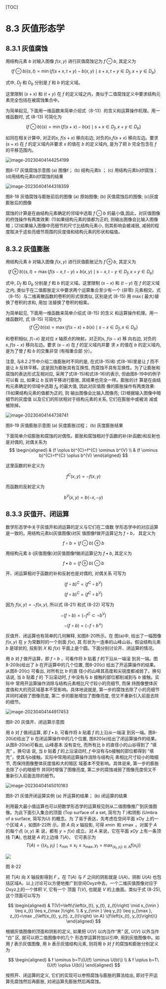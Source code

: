 [TOC]

# 8.3 灰值形态学

## 8.3.1 灰值腐蚀

用结构元素 $b$ 对输入图像 $f(x, y)$ 进行灰值腐蚀记为 $f \ominus b$, 其定义为

$$
(f \ominus b)(s, t)=\min \left\{f(s+x, t+y)-b(x, y) \mid s+x, t+y \in D_{f}, x+y \in D_{b}\right\}
$$

式中, $D_{f}$ 和 $D_{b}$ 分别是 $f$ 和 $b$ 的定义域。

这里限制 $(s+x)$ 和 $(t+y)$ 在 $f$ 的定义域之内，类似于二值腐蚀定义中要求结构元素完全包括在被腐蚀集合中。 

为简单起见, 下面用一维函数来简单介绍式（8-13）的含义和运算操作机理。用一维函数时, 式 (8-13) 可简化为

$$
(f \ominus b)(s)=\min \left\{f(s+x)-b(x) \mid s+x \in D_{f}, x+y \in D_{b}\right\}
$$

如同在相关计算中, 对正的$s$, $f(s+x)$ 移向右边, 对负的$s$,$f(s+x)$ 移向左边。要求 $(s+x)$ 在 $f$ 的定义域内并要求 $x$ 的值在 $b$ 的定义域内, 是为了把 $b$ 完全包含在 $f$ 的平移范围内。 

![image-20230404144254199](https://mypic-1312707183.cos.ap-nanjing.myqcloud.com/image-20230404144254199.png)

图8-17 灰值腐蚀示意图
(a) 图像f； (b) 结构元素b ；
(c) 用结构元素b对f腐蚀； (d)用结构元素b对f腐蚀的结果 

![image-20230404144318359](https://mypic-1312707183.cos.ap-nanjing.myqcloud.com/image-20230404144318359.png)

图8-18 灰值腐蚀与膨胀前后的图像
(a) 原始图像; (b) 灰值腐蚀后的图像; (c)灰度膨胀后的图像 

腐蚀的计算是在由结构元素确定的邻域中选取 $f \ominus b$ 的最小值,因此，对灰值图像的府蚀操作有两类效果: (1)如果结构元素的值都为正的, 则输出图像会比输入图像暗；(2)如果输入图像中亮细节的尺寸比结构元素小, 则其影响会被减弱, 减弱的程度取决于这些亮细节周围的灰度值和结构元素的形状和幅值。 

## 8.3.2 灰值膨胀

用结构元素 $b$ 对输入图像 $f(x, y)$ 进行灰值膨胀记为 $f \oplus b$, 其定义为

$$
(f \oplus b)(s, t)=\max \left\{f(s-x, t-y)+b(x, y) \mid s-x, t-y \in D_{f}, x+y \in D_{b}\right\} \quad
$$

式中, $D_{f}$ 和 $D_{b}$ 分别是 $f$ 和 $b$ 的定义域。这里限制 $(s-x)$ 和 $(t-y)$ 在 $f$ 的定义域之内, 类似于在二值膨胀定义中要求两个运算集合至少有一个 (非零) 元素相交。式（8-15）与二维离散函数的卷积的形式很类似, 区别是式 (8-15) 用 $\max ($ 最大)替换了卷积的求和, 用加 法替换了卷积的相乘。 

为简单起见, 下面用一维函数来简单介绍式 (8-15) 的含义 和运算操作机理。用一维函数时, 式 (8-15) 可简化为
$$
(f \oplus b)(s)=\max \left\{f(s-x)+b(x) \mid s-x \in D_{f}, x \in D_{b}\right\} 
$$

和卷积相似, $f(-x)$ 是对应 $x$ 轴原点的映射。对正的s, $f(s-x)$ 移 向右边, 对负的 $s, f(s-x)$ 移向左边。要求 $(s-x)$ 在 $f$ 的定义域内并要 求 $x$ 的值在 $b$ 的定义域内, 是为了使 $f$ 和 $b$ 的交集非空 (有相重合部 分）。 

注意, 与8.2.2节中介绍二值膨胀时不同的是, 在式(8-15)和 式(8-16)里是让 $f$ 而不是让 $b$ 反转平移。这是因为膨胀具有互换性, 而腐蚀不具有互换性。为了让膨胀和腐蚀的表达形式互相对应, 采用了式(8-15)和式(8-16)的表示, 但由图8-19中的例子可以看 出, 如果让 $b$ 反转平移进行膨胀, 其结果也完全一样。膨胀的计 算是在由结构元素确定的邻域中选取 $f_{b}$ 的最大值, 因此对灰值图 像的膨胀操作有两类效果: (1)如果结构元素的值都为正的, 则 输出图像会比输入图像亮; (2)根据输入图像中暗细节的灰度值 以及它们的形状相对于结构元素的关系, 它们在膨胀中或被消 减或被除掉。 

![image-20230404144738741](https://mypic-1312707183.cos.ap-nanjing.myqcloud.com/image-20230404144738741.png)

图8-19 灰值膨胀示意图 
(a) 灰度膨胀过程； (b) 灰度膨胀结果 

下面简单介绍膨胀和腐蚀的对偶性。膨胀和腐蚀相对于函数的补(补函数)和反射也是对偶的, 对偶关系为
$$
\begin{aligned}
& (f \oplus b)^{C}=f^{C} \ominus b^{V} \\
& (f \ominus b)^{C}=f^{C} \oplus b^{V}
\end{aligned}
$$

这里函数的补定义为 

$$
f^{C}(x, y)=-f(x, y)
$$

而函数的反射定义为

$$
b^{V}(x, y)=b(-x,-y)
$$

## 8.3.3 灰值开、闭运算

数学形态学中关于灰值开和闭运算的定义与它们在二值数 学形态学中的对应运算是一致的。用结构元素b(灰值图像)对灰 值图像f做开运算记为 $f \circ b ，$ 其定义为

$$
f \circ b=(f \ominus b) \oplus b 
$$

用结构元素 $b$ (灰值图像)对灰值图像f做闭运算记为 $f \bullet b$, 其定义为

$$
f \bullet b=(f \oplus b) \ominus b
$$

开、闭运算相对于函数的补和反射也是对偶的, 对偶关系 可写为

$$
(f \circ b)^{C}=\left(f^{C} \circ b^{V}\right)
$$

$$
(f \circ b)^{C}=\left(f^{C} \circ b^{V}\right)
$$

因为 $f(x, y)=-f(x, y)$, 所以式 (8-21) 和式 (8-22) 可写为

$$
-(f \circ b)=\left(-f^C \subset \circ b^{V}\right)
$$

$$
-(f \circ b)=\left(-f \circ b^{\vee}\right)
$$

灰值开、闭运算也有简单的几何解释, 如图8-20所示。在 图(a)中, 给出了一幅图像 $f(x, y)$ 在 $y$ 为常数时的一个剖面 $f(x)$, 其 形状为一连串的山峰山谷。假设结构元素 $b$ 是球状的, 投影到 $X$ 和 $f(x)$ 平面上是个圆。下面分别讨论开、闭运算的情况。

用 $b$ 对 $f$ 做开运算，即 $f \circ b$ ，可看作将 $b$ 贴着 $f$ 的下沿从一端滚 到另一端。图8-20(b)给出了 $b$ 在开运算中的几个位置, 图8-20(c) 给出了开运算操作的结果。从图8-20(c) 可看出, 对所有比 $b$ 的直 径小的山峰其高度和尖锐度都减弱了。换句话说, 当 $b$ 贴着 $f$ 的 下沿滚动时, $f$ 中没有与 $b$ 接触的部位都削减到与 $b$ 接触。实际中 常用开运算操作消除与结构元素相比尺寸较小的亮细节, 而保 持图像整体灰度值和大的亮区域基本不受影响。具体地说就是, 第一步的腐蚀去除了小的亮细节并同时减弱了图像亮度, 第二 步的膨胀增加了图像亮度, 但又不重新引入前面去除的细节。 

![image-20230404144917453](https://mypic-1312707183.cos.ap-nanjing.myqcloud.com/image-20230404144917453.png)

图8-20 灰值开、闭运算示意图 

用 $b$ 对 $f$ 做闭运算, 即 $f \bullet b$, 可看作将 $b$ 贴着 $f$ 的上沿从一端滚 到另一端。图8-20(d)给出了 $b$ 在闭运算操作中的几个位置, 图820(e)给出了闭运算操作的结果。从图8-20(e)可看出, 山峰基本 没有变化, 而所有比 $b$ 的直径小的山谷得到了 “填充” 。换句话 说, 当 $b$ 贴着 $f$ 的上沿滚动时, $f$ 中没有与b接触的部位都得到 “填充”，使其与b接触。实际中常用闭运算操作消除与结构元 素相比尺寸较小的暗细节, 而保持图像整体灰度值和大的暗区 域基本不受影响。具体说来, 第一步的膨胀去除了小的暗细节 并同时增强了图像亮度, 第二步的腐蚀减弱了图像亮度但又不 重新引入前面去除的细节。 

![image-20230404145010183](https://mypic-1312707183.cos.ap-nanjing.myqcloud.com/image-20230404145010183.png)

图8-21 灰值开闭运算实例
(a) 开运算的结果； (b) 闭运算的结果 

利用最大最小值运算也可以把数学形态学的运算规见则从二值图像推广到灰值图像。为此下面引入集合的顶面 (Top surface of a set, 简㝍为 $T$ )和阴影 (Umbra of a surface, 简写为U) 的概念。为 了易于表达，先考虑在空间平面 $\mathrm{xOy}$ 上的一个区域 $A$ ，如图8-22所 示。把 $A$ 向 $x$ 轴投影, 可得 $x \min$ 和 $x \max$ 。对属于 $A$ 的每个点 $(x, y)$ 来 说，都有 $y=f(x)$ 成立。对 $A$ 来说，它在平面 $x O y$ 上有一条顶线 $T(\mathbf{A})$, 也就是 $A$ 的上边缘 $T(A) ，$ 它可表示为
$$
T(A)=\left\{\left(x_{t}, y_{t}\right) \mid x_{\min } \leq x_{t} \leq x_{\max }, y_{t}=\max _{\left(x_{t}, y_{t}\right) \in A} f\left(x_{t}\right)\right\}
$$



![](https://cdn.mathpix.com/cropped/2023_03_29_a8c63bd14bed661f2d4fg-16.jpg?height=995&width=1572&top_left_y=309&top_left_x=525)

图 8-22 

把 $T(A)$ 向 $X$ 轴投影得到 $F$ 。在 $T(A)$ 与 $F$ 之间的阴影就是 $U(A)$，阴影 $U(A)$ 也包括区域A。以上讨论可以方便地推广到空间Oxyz中去。一个二维灰值图像对应于 Oxyz上的一个体积 $V$, 它有一个 顶面 $T(V)$, 也就是 $V$ 的上曲面。类似于式 (8-25), 这个顶面可以写为

$$
\begin{aligned}
& T(V)=\left\{\left(x_{t}, y_{t}, z_{t}\right) \mid x_{\min } \leq x_{t} \leq x_{\max }\right. \\
& y_{\min } \leq y_{t} \leq y_{\max }, z_{t}=\max _{\left(x_{t}, y_{t}, z_{t}\right) \in A} \{f\left(x_{t}, y_{t}\right)\}
\end{aligned}
$$

根据灰值图像的顶面和阴影的定义, 如果把 $U(V)$ 以内当作“黑” 区, $U(V)$ 以外当作 “白” 区, 就可以把二值图像中的几个 形态学运算符加以引申, 用到灰值图像中。如用 $f$ 表示灰值图像, 用 $b$ 表示灰值结构元素, 则将用 $b$ 对 $f$ 的腐蚀和膨胀分别定义为

$$
\begin{aligned}
& f \ominus b=T\{U(f) \ominus U(b)\} \\
& f \oplus b=T\{U(f) \oplus U(b)\}
\end{aligned}
$$


按照开、闭运算的定义, 它们的实现可以参照腐蚀与膨胀的算法给出, 即对于开运算先腐蚀然后再膨胀, 对闭运算先膨胀然后再腐蚀。 
